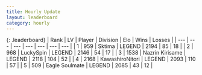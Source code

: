 ```yaml
---
title: Hourly Update
layout: leaderboard
category: hourly
---
```


{: .leaderboard}
| Rank | LV | Player | Division | Elo | Wins | Losses |
| --- | --- | --- | --- | --- | --- | --- |
| <span data-change="0">1</span> | 959 | <span title="ID: 353063">Sktima</span> | LEGEND | <span data-change="0">2194</span> | <span data-change="0">85</span> | <span data-change="0">18</span> |
| <span data-change="0">2</span> | 968 | <span title="ID: 498412">LuckySpin</span> | LEGEND | <span data-change="0">2146</span> | <span data-change="0">54</span> | <span data-change="0">17</span> |
| <span data-change="0">3</span> | 1538 | <span title="ID: 315148">Nazrin Kirisame</span> | LEGEND | <span data-change="9">2118</span> | <span data-change="1">104</span> | <span data-change="0">52</span> |
| <span data-change="0">4</span> | 2168 | <span title="ID: 164871">KawashiroNitori</span> | LEGEND | <span data-change="0">2093</span> | <span data-change="0">110</span> | <span data-change="0">57</span> |
| <span data-change="1">5</span> | 509 | <span title="ID: 512212">Eagle Soulmate</span> | LEGEND | <span data-change="10">2085</span> | <span data-change="3">43</span> | <span data-change="1">12</span> |